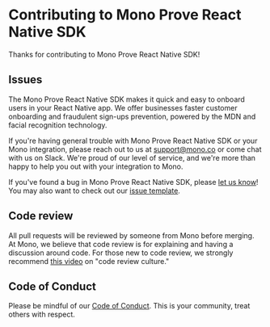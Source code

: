 # Contributing to Mono Prove React Native SDK

Thanks for contributing to Mono Prove React Native SDK!

## Issues

The Mono Prove React Native SDK makes it quick and easy to onboard users in your React Native app. We offer businesses faster customer onboarding and fraudulent sign-ups prevention, powered by the MDN and facial recognition technology.

If you're having general trouble with Mono Prove React Native SDK or your Mono integration, please reach out to us at <support@mono.co> or come chat with us on Slack. We're proud of our level of service, and we're more than happy to help you out with your integration to Mono.

If you've found a bug in Mono Prove React Native SDK, please [let us know](https://github.com/withmono/prove-react-native/issues/new)! You may
also want to check out our [issue template](https://github.com/withmono/prove-react-native/tree/main/.github/ISSUE_TEMPLATE.md).

## Code review

All pull requests will be reviewed by someone from Mono before merging. At
Mono, we believe that code review is for explaining and having a discussion
around code. For those new to code review, we strongly recommend [this
video](https://www.youtube.com/watch?v=PJjmw9TRB7s) on "code review culture."

## Code of Conduct

Please be mindful of our [Code of Conduct](https://github.com/withmono/prove-react-native/tree/main/.github/CODE_OF_CONDUCT.md). This is your community, treat others with respect.
